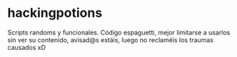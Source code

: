 # hackingpotions
Scripts randoms y funcionales. 
Código espaguetti, mejor limitarse a usarlos sin ver su contenido, avisad@s estáis, luego no reclaméis los traumas causados xD

